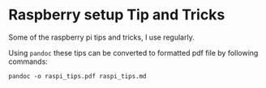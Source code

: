 # Raspberry setup Tip and Tricks
Some of the raspberry pi tips and tricks, I use regularly.

Using `pandoc` these tips can be converted to formatted pdf file by
following commands:
```
pandoc -o raspi_tips.pdf raspi_tips.md
```
